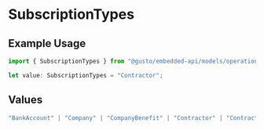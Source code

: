 # SubscriptionTypes

## Example Usage

```typescript
import { SubscriptionTypes } from "@gusto/embedded-api/models/operations/postv1webhooksubscription.js";

let value: SubscriptionTypes = "Contractor";
```

## Values

```typescript
"BankAccount" | "Company" | "CompanyBenefit" | "Contractor" | "ContractorPayment" | "Employee" | "EmployeeBenefit" | "EmployeeJobCompensation" | "ExternalPayroll" | "Form" | "Location" | "Notification" | "Payroll" | "PaySchedule" | "Signatory"
```